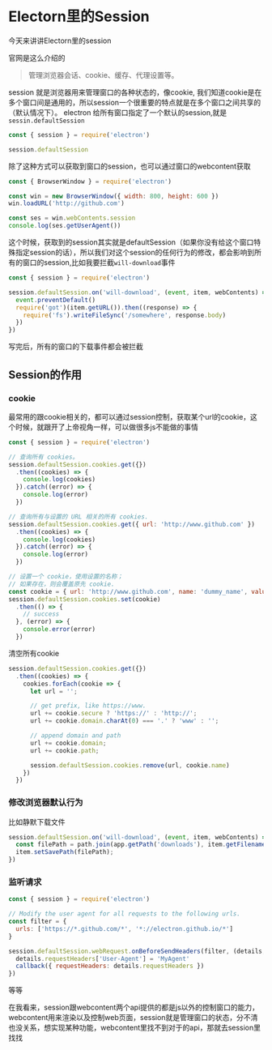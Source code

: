 # Electorn里的Session

今天来讲讲Electorn里的session

官网是这么介绍的

> 管理浏览器会话、cookie、缓存、代理设置等。

session 就是浏览器用来管理窗口的各种状态的，像cookie, 我们知道cookie是在多个窗口间是通用的，所以session一个很重要的特点就是在多个窗口之间共享的（默认情况下）。
electron 给所有窗口指定了一个默认的session,就是`sessin.defaultSession`

```js
const { session } = require('electron')

session.defaultSession
```

除了这种方式可以获取到窗口的session，也可以通过窗口的webcontent获取

```js
const { BrowserWindow } = require('electron')

const win = new BrowserWindow({ width: 800, height: 600 })
win.loadURL('http://github.com')

const ses = win.webContents.session
console.log(ses.getUserAgent())
```
这个时候，获取到的session其实就是defaultSession（如果你没有给这个窗口特殊指定session的话），所以我们对这个session的任何行为的修改，都会影响到所有的窗口的session,比如我要拦截`will-download`事件

```js
const { session } = require('electron')

session.defaultSession.on('will-download', (event, item, webContents) => {
  event.preventDefault()
  require('got')(item.getURL()).then((response) => {
    require('fs').writeFileSync('/somewhere', response.body)
  })
})
```
写完后，所有的窗口的下载事件都会被拦截

## Session的作用

### cookie
最常用的跟cookie相关的，都可以通过session控制，获取某个url的cookie，这个时候，就跟开了上帝视角一样，可以做很多js不能做的事情
```js
const { session } = require('electron')

// 查询所有 cookies。
session.defaultSession.cookies.get({})
  .then((cookies) => {
    console.log(cookies)
  }).catch((error) => {
    console.log(error)
  })

// 查询所有与设置的 URL 相关的所有 cookies.
session.defaultSession.cookies.get({ url: 'http://www.github.com' })
  .then((cookies) => {
    console.log(cookies)
  }).catch((error) => {
    console.log(error)
  })

// 设置一个 cookie，使用设置的名称；
// 如果存在，则会覆盖原先 cookie.
const cookie = { url: 'http://www.github.com', name: 'dummy_name', value: 'dummy' }
session.defaultSession.cookies.set(cookie)
  .then(() => {
    // success
  }, (error) => {
    console.error(error)
  })
```
清空所有cookie
```js
session.defaultSession.cookies.get({})
  .then((cookies) => {
    cookies.forEach(cookie => {
      let url = '';

      // get prefix, like https://www.
      url += cookie.secure ? 'https://' : 'http://';
      url += cookie.domain.charAt(0) === '.' ? 'www' : '';

      // append domain and path
      url += cookie.domain;
      url += cookie.path;

      session.defaultSession.cookies.remove(url, cookie.name)
    })
  })
```

### 修改浏览器默认行为

比如静默下载文件

```js
session.defaultSession.on('will-download', (event, item, webContents) => {
  const filePath = path.join(app.getPath('downloads'), item.getFilename());
  item.setSavePath(filePath);
})
```

### 监听请求
```js
const { session } = require('electron')

// Modify the user agent for all requests to the following urls.
const filter = {
  urls: ['https://*.github.com/*', '*://electron.github.io/*']
}

session.defaultSession.webRequest.onBeforeSendHeaders(filter, (details, callback) => {
  details.requestHeaders['User-Agent'] = 'MyAgent'
  callback({ requestHeaders: details.requestHeaders })
})
```

等等

在我看来，session跟webcontent两个api提供的都是js以外的控制窗口的能力，webcontent用来渲染以及控制web页面，session就是管理窗口的状态，分不清也没关系，想实现某种功能，webcontent里找不到对于的api，那就去session里找找
